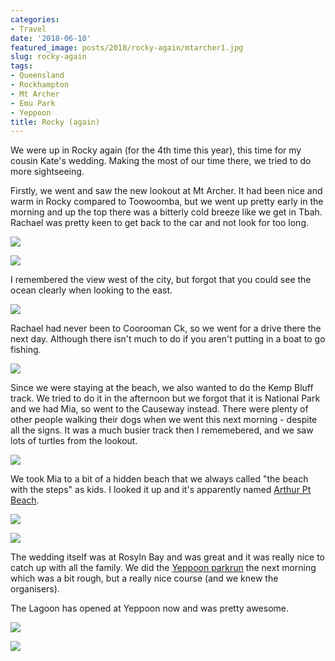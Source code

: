 ```yaml
---
categories:
- Travel
date: '2018-06-10'
featured_image: posts/2018/rocky-again/mtarcher1.jpg
slug: rocky-again
tags:
- Queensland
- Rockhampton
- Mt Archer
- Emu Park
- Yeppoon
title: Rocky (again)
---
```


We were up in Rocky again (for the 4th time this year), this time for my cousin Kate's wedding.
Making the most of our time there, we tried to do more sightseeing.

Firstly, we went and saw the new lookout at Mt Archer.
It had been nice and warm in Rocky compared to Toowoomba, but we went up pretty early in the morning and up the top there was a bitterly cold breeze like we get in Tbah. Rachael was pretty keen to get back to the car and not look for too long.

![](mtarcher1.jpg "")

![](mtarcher2.jpg "")

I remembered the view west of the city, but forgot that you could see the ocean clearly when looking to the east.

![](mtarcher3.jpg "")

Rachael had never been to Coorooman Ck, so we went for a drive there the next day. Although there isn't much to do if you aren't putting in a boat to go fishing.

![](coorooman_ck.jpg "")

Since we were staying at the beach, we also wanted to do the Kemp Bluff track. We tried to do it in the afternoon but we forgot that it is National Park and we had Mia, so went to the Causeway instead. There were plenty of other people walking their dogs when we went this next morning - despite all the signs. It was a much busier track then I rememebered, and we saw lots of turtles from the lookout.

![](kemp.jpg "")

We took Mia to a bit of a hidden beach that we always called "the beach with the steps" as kids. I looked it up and it's apparently named [Arthur Pt Beach](https://beachsafe.org.au/beach/qld/rockhampton/emu-park/arthur-point).

![](arthurptbeach1.jpg "")

![](arthurptbeach2.jpg "")

The wedding itself was at Rosyln Bay and was great and it was really nice to catch up with all the family. We did the [Yeppoon parkrun](http://www.parkrun.com.au/yeppoon/) the next morning which was a bit rough, but a really nice course (and we knew the organisers).

The Lagoon has opened at Yeppoon now and was pretty awesome.

![](lagoon1.jpg "")

![](lagoon2.jpg "")
